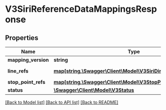 # V3SiriReferenceDataMappingsResponse

## Properties
Name | Type | Description | Notes
------------ | ------------- | ------------- | -------------
**mapping_version** | **string** |  | [optional] 
**line_refs** | [**map[string,\Swagger\Client\Model\V3SiriDirectionRefsDictionary]**](V3SiriDirectionRefsDictionary.md) | SIRI LineRef | [optional] 
**stop_point_refs** | [**map[string,\Swagger\Client\Model\V3StopPoint]**](V3StopPoint.md) |  | [optional] 
**status** | [**\Swagger\Client\Model\V3Status**](V3Status.md) |  | [optional] 

[[Back to Model list]](../../README.md#documentation-for-models) [[Back to API list]](../../README.md#documentation-for-api-endpoints) [[Back to README]](../../README.md)

